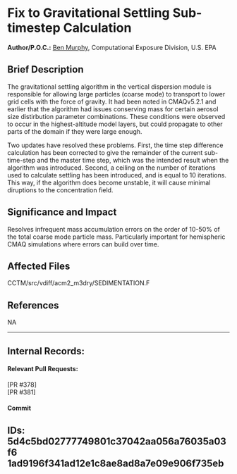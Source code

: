# Fix to Gravitational Settling Sub-timestep Calculation

**Author/P.O.C.:** [Ben Murphy](mailto:murphy.ben@epa.gov), Computational Exposure Division, U.S. EPA

## Brief Description
The gravitational settling algorithm in the vertical dispersion module is responsible for allowing
large particles (coarse mode) to transport to lower grid cells with the force of gravity. It had 
been noted in CMAQv5.2.1 and earlier that the algorithm had issues conserving mass for certain 
aerosol size distirbution parameter combinations. These conditions were observed to occur in the
highest-altitude model layers, but could propagate to other parts of the domain if they were large
enough.

Two updates have resolved these problems. First, the time step difference calculation has been 
corrected to give the remainder of the current sub-time-step and the master time step, which was
the intended result when the algorithm was introduced. Second, a ceiling on the number of iterations
used to calculate settling has been introduced, and is equal to 10 iterations. This way, if the 
algorithm does become unstable, it will cause minimal diruptions to the concentration field.

## Significance and Impact
Resolves infrequent mass accumulation errors on the order of 10-50% of the total coarse mode particle 
mass. Particularly important for hemispheric CMAQ simulations where errors can build over time.

## Affected Files
CCTM/src/vdiff/acm2_m3dry/SEDIMENTATION.F

## References
NA           

-----
## Internal Records:
#### Relevant Pull Requests:
[PR #378]   
[PR #381]  

#### Commit 
IDs:                        
5d4c5bd02777749801c37042aa056a76035a03f6  
1ad9196f341ad12e1c8ae8ad8a7e09e906f735eb  
-----

